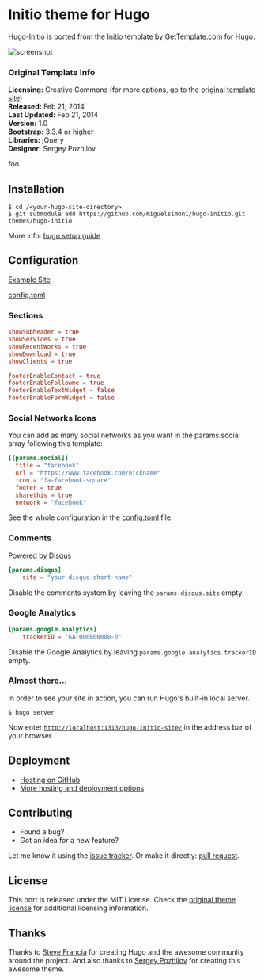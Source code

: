 # Initio theme for Hugo

[Hugo-Initio](https://miguelsimoni.github.io/hugo-initio-site/) is ported from the [Initio](http://www.gettemplate.com/info/initio/) template by [GetTemplate.com](http://www.gettemplate.com/) for [Hugo](https://gohugo.io/).

![screenshot](https://raw.githubusercontent.com/miguelsimoni/hugo-initio/master/images/tn.png)

### Original Template Info

**Licensing:** Creative Commons (for more options, go to the [original template site](http://www.gettemplate.com/info/initio/))  
**Released:** Feb 21, 2014  
**Last Updated:** Feb 21, 2014  
**Version:** 1.0  
**Bootstrap:** 3.3.4 or higher  
**Libraries:** jQuery  
**Designer:** Sergey Pozhilov  

foo

## Installation

```
$ cd /<your-hugo-site-directory>
$ git submodule add https://github.com/miguelsimoni/hugo-initio.git themes/hugo-initio
```

More info: [hugo setup guide](https://gohugo.io/overview/installing/)

## Configuration

[Example Site](https://github.com/miguelsimoni/hugo-initio/tree/master/exampleSite)

[config.toml](https://github.com/miguelsimoni/hugo-initio/tree/master/exampleSite/config.toml)

### Sections


```toml
showSubheader = true
showServices = true
showRecentWorks = true
showDownload = true
showClients = true

footerEnableContact = true
footerEnableFollowme = true
footerEnableTextWidget = false
footerEnableFormWidget = false
```
### Social Networks Icons

You can add as many social networks as you want in the params.social array following this template:

```toml
[[params.social]]
  title = "facebook"
  url = "https://www.facebook.com/nickname"
  icon = "fa-facebook-square"
  footer = true
  sharethis = true
  network = "facebook"
```

See the whole configuration in the [config.toml](https://github.com/miguelsimoni/hugo-initio/tree/master/exampleSite/config.toml) file.

### Comments

Powered by [Disqus](https://disqus.com)

```toml
[params.disqus]
    site = "your-disqus-short-name"
```

Disable the comments system by leaving the `params.disqus.site` empty.

### Google Analytics

```toml
[params.google.analytics]
    trackerID = "GA-000000000-0"
```

Disable the Google Analytics by leaving `params.google.analytics.trackerID` empty.

### Almost there...

In order to see your site in action, you can run Hugo's built-in local server.

```
$ hugo server
```

Now enter [`http://localhost:1313/hugo-initio-site/`](http://localhost:1313/hugo-initio-site/) in the address bar of your browser.

## Deployment

- [Hosting on GitHub](https://gohugo.io/hosting-and-deployment/hosting-on-github/)
- [More hosting and deployment options](https://gohugo.io/hosting-and-deployment/)

## Contributing

- Found a bug?
- Got an idea for a new feature?

Let me know it using the [issue tracker](https://github.com/miguelsimoni/hugo-initio/issues).
Or make it directly: [pull request](https://github.com/miguelsimoni/hugo-initio/pulls).

## License

This port is released under the MIT License. Check the [original theme license](http://www.gettemplate.com/info/initio/) for additional licensing information.

## Thanks

Thanks to [Steve Francia](https://github.com/spf13) for creating Hugo and the awesome community around the project. And also thanks to [Sergey Pozhilov](http://www.gettemplate.com/) for creating this awesome theme.
